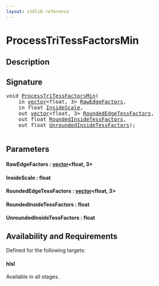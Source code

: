```yaml
---
layout: stdlib-reference
---
```


# ProcessTriTessFactorsMin

## Description





## Signature 

<pre>
<span class="code_keyword">void</span> <a href=".html">ProcessTriTessFactorsMin</a>(
    <span class="code_keyword">in</span> <a href="../../types/vector/index.html" class="code_type">vector</a>&lt;<span class="code_keyword">float</span>, 3&gt; <a href=".html#decl-RawEdgeFactors" class="code_param">RawEdgeFactors</a>,
    <span class="code_keyword">in</span> <span class="code_keyword">float</span> <a href=".html#decl-InsideScale" class="code_param">InsideScale</a>,
    <span class="code_keyword">out</span> <a href="../../types/vector/index.html" class="code_type">vector</a>&lt;<span class="code_keyword">float</span>, 3&gt; <a href=".html#decl-RoundedEdgeTessFactors" class="code_param">RoundedEdgeTessFactors</a>,
    <span class="code_keyword">out</span> <span class="code_keyword">float</span> <a href=".html#decl-RoundedInsideTessFactors" class="code_param">RoundedInsideTessFactors</a>,
    <span class="code_keyword">out</span> <span class="code_keyword">float</span> <a href=".html#decl-UnroundedInsideTessFactors" class="code_param">UnroundedInsideTessFactors</a>);

</pre>

## Parameters

####  <a id="decl-RawEdgeFactors"></a>RawEdgeFactors  : [vector](../../types/vector/index.html)\<float, 3\>
####  <a id="decl-InsideScale"></a>InsideScale  : float
####  <a id="decl-RoundedEdgeTessFactors"></a>RoundedEdgeTessFactors  : [vector](../../types/vector/index.html)\<float, 3\>
####  <a id="decl-RoundedInsideTessFactors"></a>RoundedInsideTessFactors  : float
####  <a id="decl-UnroundedInsideTessFactors"></a>UnroundedInsideTessFactors  : float

## Availability and Requirements

Defined for the following targets:

#### hlsl
Available in all stages.



